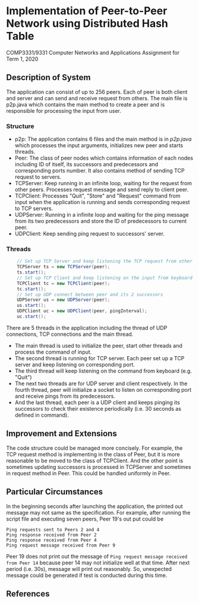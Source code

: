 # Implementation of Peer-to-Peer Network using Distributed Hash Table

COMP3331/9331 Computer Networks and Applications Assignment for Term 1, 2020

## Description of System
The application can consist of up to 256 peers. Each of peer is both client and server and can send and receive request from others. The main file is p2p.java which contains the main method to create a peer and is responsible for processing the input from user. 

### Structure
- p2p: The application contains 6 files and the main method is in _p2p.java_ which processes the input arguments, initializes new peer and starts threads.
- Peer: The class of peer nodes which contains information of each nodes including ID of itself, its successors and predecessors and corresponding ports number. It also contains method of sending TCP request to servers.
- TCPServer: Keep running in an infinite loop, waiting for the request from other peers. Processes request message and send reply to client peer.
- TCPClient: Processes "Quit", "Store" and "Request" command from input when the application is running and sends corresponding request to TCP servers.
- UDPServer: Running in a infinite loop and waiting for the ping message from its two predecessors and store the ID of predecessors to current peer.
- UDPClient: Keep sending ping request to successors' server.

### Threads
```java
    // Set up TCP Server and keep listening the TCP request from other peers
    TCPServer ts = new TCPServer(peer);
    ts.start();
    // Set up TCP Client and keep listening on the input from keyboard
    TCPClient tc = new TCPClient(peer);
    tc.start();
    // Set up UDP connect between peer and its 2 successors
    UDPServer us = new UDPServer(peer);
    us.start();
    UDPClient uc = new UDPClient(peer, pingInterval);
    uc.start();
```
There are 5 threads in the application including the thread of UDP connections, TCP connections and the main thread. 
- The main thread is used to initialize the peer, start other threads and process the command of input.
- The second thread is running for TCP server. Each peer set up a TCP server and keep listening on corresponding port.
- The third thread will keep listening on the command from keyboard (e.g. "Quit")
- The next two threads are for UDP server and client respectively. In the fourth thread, peer will initialize a socket to listen on corresponding port and receive pings from its predecessors.
- And the last thread, each peer is a UDP client and keeps pinging its successors to check their existence periodically (i.e. 30 seconds as defined in command).


## Improvement and Extensions
The code structure could be managed more concisely. For example, the TCP request method is implementing in the class of Peer, but it is more reasonable to be moved to the class of TCPClient.
And the other point is sometimes updating successors is processed in TCPServer and sometimes in request method in Peer. This could be handled uniformly in Peer.


## Particular Circumstances
In the beginning seconds after launching the application, the printed out message may not same as the specification. For example, after running the script file and executing seven peers, Peer 19's out put could be
```
Ping requests sent to Peers 2 and 4
Ping response received from Peer 2
Ping response received from Peer 4
Ping request message received from Peer 9
```
Peer 19 does not print out the message of 
```Ping request message received from Peer 14``` because peer 14 may not initialize well at that time. After next period (i.e. 30s), message will print out reasonably. So, unexpected message could be generated if test is conducted during this time. 

## References
